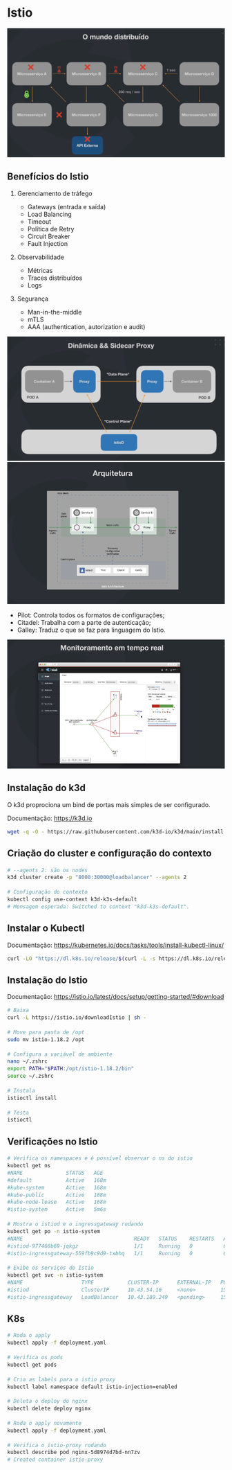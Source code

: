 # Istio

<img src="./media/mundo-distribuido.png" />

## Benefícios do Istio

1. Gerenciamento de tráfego

    - Gateways (entrada e saída)
    - Load Balancing
    - Timeout
    - Política de Retry
    - Circuit Breaker
    - Fault Injection

2. Observabilidade

    - Métricas
    - Traces distribuídos
    - Logs

3. Segurança

    - Man-in-the-middle
    - mTLS
    - AAA (authentication, autorization e audit)

<img src="./media/dinamica-sidecar-proxy.png" />

<img src="./media/arquitetura-istio.png" />

-   Pilot: Controla todos os formatos de configurações;
-   Citadel: Trabalha com a parte de autenticação;
-   Galley: Traduz o que se faz para linguagem do Istio.

<img src="./media/monitoramento.png" />

## Instalação do k3d

O k3d proprociona um bind de portas mais simples de ser configurado.

Documentação: https://k3d.io

```bash
wget -q -O - https://raw.githubusercontent.com/k3d-io/k3d/main/install.sh | bash
```

## Criação do cluster e configuração do contexto

```bash
# --agents 2: são os nodes
k3d cluster create -p "8000:30000@loadbalancer" --agents 2

# Configuração do contexto
kubectl config use-context k3d-k3s-default
# Mensagem esperada: Switched to context "k3d-k3s-default".
```

## Instalar o Kubectl

Documentação: https://kubernetes.io/docs/tasks/tools/install-kubectl-linux/

```bash
curl -LO "https://dl.k8s.io/release/$(curl -L -s https://dl.k8s.io/release/stable.txt)/bin/linux/amd64/kubectl"
```

## Instalação do Istio

Documentação: https://istio.io/latest/docs/setup/getting-started/#download

```bash
# Baixa
curl -L https://istio.io/downloadIstio | sh -

# Move para pasta de /opt
sudo mv istio-1.18.2 /opt

# Configura a variável de ambiente
nano ~/.zshrc
export PATH="$PATH:/opt/istio-1.18.2/bin"
source ~/.zshrc

# Instala
istioctl install

# Testa
istioctl
```

## Verificações no Istio

```bash
# Verifica os namespaces e é possível observar o ns do istio
kubectl get ns
#NAME              STATUS   AGE
#default           Active   168m
#kube-system       Active   168m
#kube-public       Active   168m
#kube-node-lease   Active   168m
#istio-system      Active   5m6s

# Mostra o istiod e o ingressgateway rodando
kubectl get po -n istio-system
#NAME                                    READY   STATUS    RESTARTS   AGE
#istiod-977466b69-jqkgz                  1/1     Running   0          6m49s
#istio-ingressgateway-559fb9c9d9-txbhq   1/1     Running   0          6m37s

# Exibe os serviços do Istio
kubectl get svc -n istio-system
#NAME                   TYPE           CLUSTER-IP      EXTERNAL-IP   PORT(S)                                      AGE
#istiod                 ClusterIP      10.43.54.16     <none>        15010/TCP,15012/TCP,443/TCP,15014/TCP        10m
#istio-ingressgateway   LoadBalancer   10.43.189.249   <pending>     15021:32037/TCP,80:30823/TCP,443:31745/TCP   9m59s
```

## K8s

```bash
# Roda o apply
kubectl apply -f deployment.yaml

# Verifica os pods
kubectl get pods

# Cria as labels para o istio proxy
kubectl label namespace default istio-injection=enabled

# Deleta o deploy do nginx
kubectl delete deploy nginx

# Roda o apply novamente
kubectl apply -f deployment.yaml

# Verifica o istio-proxy rodando
kubectl describe pod nginx-5d8974d7bd-nn7zv
# Created container istio-proxy
```
